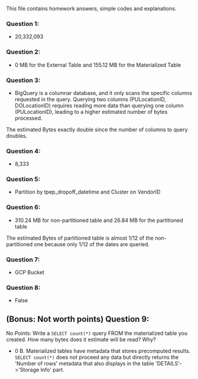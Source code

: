 This file contains homework answers, simple codes and explanations.


### Question 1:
- 20,332,093


### Question 2:
- 0 MB for the External Table and 155.12 MB for the Materialized Table


### Question 3:
- BigQuery is a columnar database, and it only scans the specific columns requested in the query. Querying two columns (PULocationID, DOLocationID) requires reading more data than querying one column (PULocationID), leading to a higher estimated number of bytes processed.

The estimated Bytes exactly double since the number of columns to query doubles.


### Question 4:
- 8,333

### Question 5:
- Partition by tpep_dropoff_datetime and Cluster on VendorID


### Question 6:
- 310.24 MB for non-partitioned table and 26.84 MB for the partitioned table

The estimated Bytes of partitioned table is almost 1/12 of the non-partitioned one because only 1/12 of the dates are queried.


### Question 7: 
- GCP Bucket


### Question 8:
- False


## (Bonus: Not worth points) Question 9:
No Points: Write a `SELECT count(*)` query FROM the materialized table you created. How many bytes does it estimate will be read? Why?
- 0 B. Materialized tables have metadata that stores precomputed results. `SELECT count(*)` does not proceed any data but directly returns the 'Number of rows' metadata that also displays in the table 'DETAILS'->'Storage Info' part.